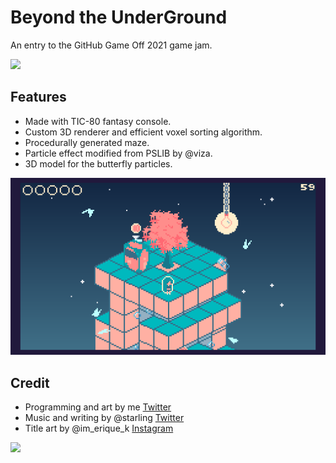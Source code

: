 # Beyond the UnderGround 
An entry to the GitHub Game Off 2021 game jam. 

![](media/screen23.gif)

## Features
* Made with TIC-80 fantasy console.  
* Custom 3D renderer and efficient voxel sorting algorithm. 
* Procedurally generated maze. 
* Particle effect modified from PSLIB by @viza.
* 3D model for the butterfly particles. 

![](media/screen17.gif)

## Credit
* Programming and art by me [Twitter](https://twitter.com/pke1029)
* Music and writing by @starling [Twitter](https://twitter.com/starlingoboe)
* Title art by @im_erique_k [Instagram](https://www.instagram.com/im_erique_k/)

![](media/screen15.gif)
